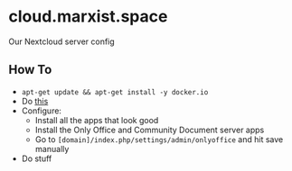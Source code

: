 # cloud.marxist.space

Our Nextcloud server config

## How To

* `apt-get update && apt-get install -y docker.io`
* Do [this](https://www.digitalocean.com/community/tutorials/how-to-install-and-configure-nextcloud-on-ubuntu-20-04)
* Configure:
  * Install all the apps that look good
  * Install the Only Office and Community Document server apps
  * Go to `[domain]/index.php/settings/admin/onlyoffice` and hit save manually
* Do stuff

